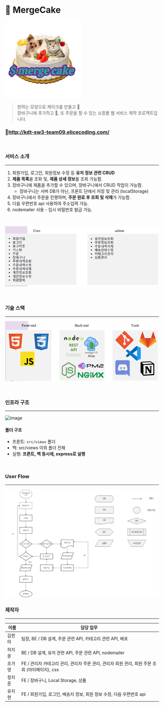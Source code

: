 # 🍰 MergeCake 
<img src=src/views/resources/merge_showcase.png  width="50%"/>

> 원하는 모양으로 케이크를 만들고 🎂 <br />장바구니에 추가하고 🧸,
> 또 주문을 할 수 있는 쇼핑몰 웹 서비스 제작 프로젝트입니다. <br />

### 🚀http://kdt-sw3-team09.elicecoding.com/
<br />

### 서비스 소개
<hr />

1. 회원가입, 로그인, 회원정보 수정 등 **유저 정보 관련 CRUD** 
2. **제품 목록**을 조회 및, **제품 상세 정보**를 조회 가능함. 
3. 장바구니에 제품을 추가할 수 있으며, 장바구니에서 CRUD 작업이 가능함.
    - 장바구니는 서버 DB가 아닌, 프론트 단에서 저장 및 관리 (localStorage)
5. 장바구니에서 주문을 진행하며, **주문 완료 후 조회 및 삭제**가 가능함.
6. 다음 우편번호 api 사용하여 주소입력 가능.
7. nodemailer 사용 - 임시 비밀번호 발급 가능.
<br />

![image](src/views/resources/service.png)

<br />

### 기술 스택
<hr />

![image](src/views/resources/skillstack.PNG)

<br />

### 인프라 구조
<hr />

![image](https://i.ibb.co/9tGxmx0/image.png)<br />

#### 폴더 구조
- 프론트: `src/views` 폴더 
- 백: src/views 이외 폴더 전체
- 실행: **프론트, 백 동시에, express로 실행**

<br />

### User Flow
<hr />

![image](src/views/resources/userflow.PNG)

### 제작자
<hr />

| 이름 | 담당 업무 |
| ------ | ------ |
| 김현아 | 팀장, BE / DB 설계, 주문 관련 API, 카테고리 관련 API, 배포 |
| 허지윤 | BE / DB 설계, 유저 관련 API, 주문 관련 API, nodemailer |
| 조가영 | FE / 관리자 카테고리 관리, 관리자 주문 관리, 관리자 회원 관리, 회원 주문 조회 (마이페이지),  css |
| 정지훈 | FE / 장바구니, Local Storage, 상품 |
| 유지현 | FE / 회원가입, 로그인, 배송지 정보, 회원 정보 수정, 다음 우편번호 api |
